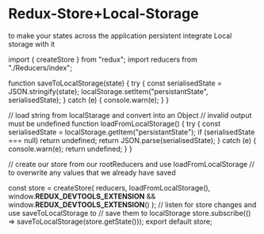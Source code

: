 # Redux-Store+Local-Storage
to make your states across the application persistent integrate Local storage with it

import { createStore } from "redux";
import reducers from "./Reducers/index";

function saveToLocalStorage(state) {
  try {
    const serialisedState = JSON.stringify(state);
    localStorage.setItem("persistantState", serialisedState);
  } catch (e) {
    console.warn(e);
  }
}

// load string from localStarage and convert into an Object
// invalid output must be undefined
function loadFromLocalStorage() {
  try {
    const serialisedState = localStorage.getItem("persistantState");
    if (serialisedState === null) return undefined;
    return JSON.parse(serialisedState);
  } catch (e) {
    console.warn(e);
    return undefined;
  }
}

// create our store from our rootReducers and use loadFromLocalStorage
// to overwrite any values that we already have saved

const store = createStore(
  reducers,
  loadFromLocalStorage(),
  window.__REDUX_DEVTOOLS_EXTENSION__ && window.__REDUX_DEVTOOLS_EXTENSION__()
);
// listen for store changes and use saveToLocalStorage to
// save them to localStorage
store.subscribe(() => saveToLocalStorage(store.getState()));
export default store;


